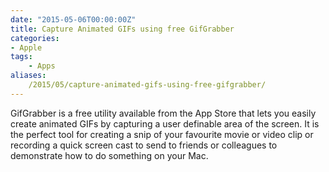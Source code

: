 ```yaml
---
date: "2015-05-06T00:00:00Z"
title: Capture Animated GIFs using free GifGrabber
categories:
- Apple
tags: 
    - Apps
aliases:
    /2015/05/capture-animated-gifs-using-free-gifgrabber/
---
```

GifGrabber is a free utility available from the App Store that lets you easily create animated GIFs by capturing a user definable area of the screen. It is the perfect tool for creating a snip of your favourite movie or video clip or recording a quick screen cast to send to friends or colleagues to demonstrate how to do something on your Mac.
